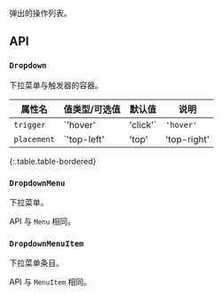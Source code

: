 弹出的操作列表。

## API

### `Dropdown`

下拉菜单与触发器的容器。

| 属性名 | 值类型/可选值 | 默认值 | 说明 |
| --- | --- | --- | --- |
| `trigger` | `'hover' | 'click'` | `'hover'` | 菜单弹出的触发方式 |
| `placement` | `'top-left' | 'top' | 'top-right' | 'bottom-left' | 'bottom' | 'bottom-right'` | `'bottom-left'` | 菜单相对于触发器的弹出位置 |
{:.table.table-bordered}

### `DropdownMenu`

下拉菜单。

API 与 `Menu` 相同。

### `DropdownMenuItem`

下拉菜单条目。

API 与 `MenuItem` 相同。
